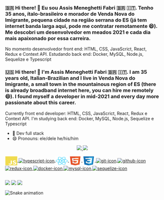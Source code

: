 ### 🇧🇷 Hi there! 👋 Eu sou Assis Meneghetti Fabri 🇧🇷 🇮🇹. Tenho 35 anos, ítalo-brasileiro e morador de Venda Nova do Imigrante, pequena cidade na região serrana do ES (já tem internet banda larga aqui, pode me contratar remotamente 😄). Me descobri um desenvolvedor em meados 2021 e cada dia mais apaixonado por essa carreira. 

No momento desenvolvedor front end: HTML, CSS, JavaScrict, React, Redux e Context API.
Estudando back end: Docker, MySQL, Node.js, Sequelize e Typescript

### 🇺🇸 Hi there! 👋 I'm Assis Meneghetti Fabri 🇧🇷 🇮🇹. I am 35 years old, Italian-Brazilian and I live in Venda Nova do Imigrante, a small town in the mountainous region of ES (there is already broadband internet here, you can hire me remotely 😄). I found myself a developer in mid-2021 and every day more passionate about this career.

Currently front end developer: HTML, CSS, JavaScrict, React, Redux e Context API.
I'm studying back end: Docker, MySQL, Node.js, Sequelize e Typescript

- 🔭 Dev full stack
- 😄 Pronouns: ele/dele he/his/him

<div align="center">
  <a href="https://github.com/assisMeneghetti">
  <img height="180em" src="https://github-readme-stats.vercel.app/api?username=assisMeneghetti&show_icons=true&theme=merko&include_all_commits=true&count_private=true"/>
  <img height="180em" src="https://github-readme-stats.vercel.app/api/top-langs/?username=assisMeneghetti&layout=compact&langs_count=7&theme=merko"/>
</div>
  
<div style="display: inline_block"><br>
  <img align="center" alt="js-icon" height="30" width="40" src="https://raw.githubusercontent.com/devicons/devicon/master/icons/javascript/javascript-plain.svg">
  <img align="center" alt="typescript-icon" height="30" width="40" src="https://cdn.jsdelivr.net/gh/devicons/devicon/icons/typescript/typescript-plain.svg">
  <img align="center" alt="react-icon" height="30" width="40" src="https://raw.githubusercontent.com/devicons/devicon/master/icons/react/react-original.svg">
  <img align="center" alt="HTML-icon" height="30" width="40" src="https://raw.githubusercontent.com/devicons/devicon/master/icons/html5/html5-original.svg">
  <img align="center" alt="CSS-icon" height="30" width="40" src="https://raw.githubusercontent.com/devicons/devicon/master/icons/css3/css3-original.svg">
  <img align="center" alt="git-icon" height="30" width="40" src="https://cdn.jsdelivr.net/gh/devicons/devicon/icons/git/git-original.svg">
  <img align="center" alt="github-icon" height="30" width="40" src="https://cdn.jsdelivr.net/gh/devicons/devicon/icons/github/github-original.svg">
  <img align="center" alt="redux-icon" height="30" width="40" src="https://cdn.jsdelivr.net/gh/devicons/devicon/icons/redux/redux-original.svg" />
  <img align="center" alt="docker-icon" height="30" width="40" src="https://cdn.jsdelivr.net/gh/devicons/devicon/icons/docker/docker-original.svg" />
  <img align="center" alt="mysql-icon" height="30" width="40" src="https://cdn.jsdelivr.net/gh/devicons/devicon/icons/mysql/mysql-original.svg" />
  <img align="center" alt="sequelize-icon" height="30" width="40" src="https://cdn.jsdelivr.net/gh/devicons/devicon/icons/sequelize/sequelize-original.svg" />
</div>

  ##
  
<div> 
<!--   <a href="https://www.youtube.com/channel/UCLWKQYZKYevHedy_P0YK8hA" target="_blank"><img src="https://img.shields.io/badge/YouTube-FF0000?style=for-the-badge&logo=youtube&logoColor=white" target="_blank"></a> -->
  <a href="https://www.instagram.com/assis_meneghetti/" target="_blank"><img src="https://img.shields.io/badge/-Instagram-%23E4405F?style=for-the-badge&logo=instagram&logoColor=white" target="_blank"></a>
<!--  	<a href="https://www.twitch.tv/ash_meneghetti" target="_blank"><img src="https://img.shields.io/badge/Twitch-9146FF?style=for-the-badge&logo=twitch&logoColor=white" target="_blank"></a> -->
<!--  <a href="https://discord.gg/wagxzStdcR" target="_blank"><img src="https://img.shields.io/badge/Discord-7289DA?style=for-the-badge&logo=discord&logoColor=white" target="_blank"></a>  -->
  <a href = "mailto:assis1986@gmail.com"><img src="https://img.shields.io/badge/-Gmail-%23333?style=for-the-badge&logo=gmail&logoColor=white" target="_blank"></a>
  <a href="https://www.linkedin.com/in/assis-meneghetti/" target="_blank"><img src="https://img.shields.io/badge/-LinkedIn-%230077B5?style=for-the-badge&logo=linkedin&logoColor=white" target="_blank"></a> 
</div>  
  
  ![Snake animation](https://github.com/assisMeneghetti/assisMeneghetti/blob/output/github-contribution-grid-snake.svg)

